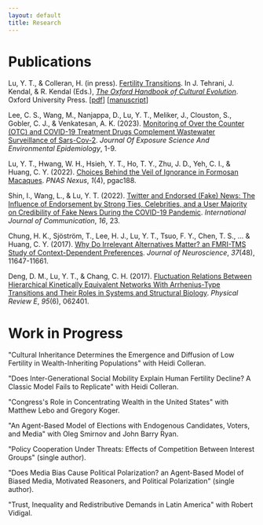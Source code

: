 ```yaml
---
layout: default
title: Research
---
```


<h1>Publications</h1>

Lu, Y. T., & Colleran, H. (in press). <a href="https://doi.org/10.1093/oxfordhb/9780198869252.013.57">Fertility Transitions</a>. In J. Tehrani, J. Kendal, & R. Kendal (Eds.), <a href="https://doi.org/10.1093/oxfordhb/9780198869252.001.0001">*The Oxford Handbook of Cultural Evolution*</a>. Oxford University Press. [<a href="https://yitalu.github.io/pdf/Lu_and_Colleran_2024_Fertility_Transitions.pdf">pdf</a>] [<a href="https://yitalu.github.io/pdf/lu_colleran_fertility_transitions.pdf">manuscript</a>]

Lee, C. S., Wang, M., Nanjappa, D., Lu, Y. T., Meliker, J., Clouston, S., Gobler, C. J., & Venkatesan, A. K. (2023). <a href="https://doi.org/10.1038/s41370-023-00613-2">Monitoring of Over the Counter (OTC) and COVID-19 Treatment Drugs Complement Wastewater Surveillance of Sars-Cov-2</a>. *Journal Of Exposure Science And Environmental Epidemiology*, 1-9.

Lu, Y. T., Hwang, W. H., Hsieh, Y. T., Ho, T. Y., Zhu, J. D., Yeh, C. I., & Huang, C. Y. (2022). <a href="https://doi.org/10.1093/pnasnexus/pgac188">Choices Behind the Veil of Ignorance in Formosan Macaques</a>. *PNAS Nexus*, *1*(4), pgac188.

Shin, I., Wang, L., & Lu, Y. T. (2022). <a href="https://ijoc.org/index.php/ijoc/article/view/18187">Twitter and Endorsed (Fake) News: The Influence of Endorsement by Strong Ties, Celebrities, and a User Majority on Credibility of Fake News During the COVID-19 Pandemic</a>. *International Journal of Communication*, *16*, 23.

Chung, H. K., Sjöström, T., Lee, H. J., Lu, Y. T., Tsuo, F. Y., Chen, T. S., ... & Huang, C. Y. (2017). <a href="http://www.jneurosci.org/content/37/48/11647">Why Do Irrelevant Alternatives Matter? an FMRI-TMS Study of Context-Dependent Preferences</a>. *Journal of Neuroscience*, *37*(48), 11647-11661.

Deng, D. M., Lu, Y. T., & Chang, C. H. (2017). <a href="https://journals.aps.org/pre/abstract/10.1103/PhysRevE.95.062401">Fluctuation Relations Between Hierarchical Kinetically Equivalent Networks With Arrhenius-Type Transitions and Their Roles in Systems and Structural Biology</a>. *Physical Review E*, *95*(6), 062401.


<h1>Work in Progress</h1>

"Cultural Inheritance Determines the Emergence and Diffusion of Low Fertility in Wealth-Inheriting Populations" with Heidi Colleran.

"Does Inter-Generational Social Mobility Explain Human Fertility Decline? A Classic Model Fails to Replicate" with Heidi Colleran.

"Congress's Role in Concentrating Wealth in the United States" with Matthew Lebo and Gregory Koger.

"An Agent-Based Model of Elections with Endogenous Candidates, Voters, and Media" with Oleg Smirnov and John Barry Ryan.

"Policy Cooperation Under Threats: Effects of Competition Between Interest Groups" (single author).

"Does Media Bias Cause Political Polarization? an Agent-Based Model of Biased Media, Motivated Reasoners, and Political Polarization" (single author).

"Trust, Inequality and Redistributive Demands in Latin America" with Robert Vidigal.